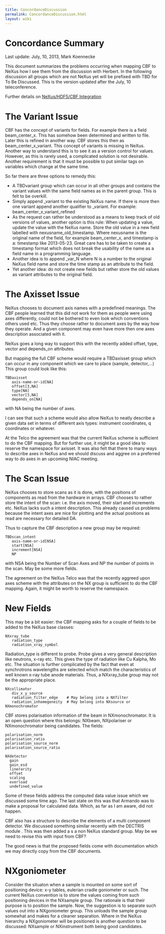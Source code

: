 ```yaml
---
title: ConcordanceDiscussion
permalink: ConcordanceDiscussion.html
layout: wiki
---
```


Concordance Summary
===================

Last update: July, 10, 2013, Mark Koennecke

This document summarizes the problems occurring when mapping CBF to
NeXus how I see them from the discussion with Herbert. In the following
discussion all groups which are not NeXus yet will be prefixed with TBD
for To Be Discussed. This is the version updated after the July, 10
teleconference.

Further details on [NeXus/HDF5/CBF
Integration](https://sites.google.com/site/nexuscbf/)

The Variant Issue
=================

CBF has the concept of variants for fields. For example there is a field
beam\_center\_x. This has somehow been determined and written to file.
Later this is refined in another way. CBF stores this then as
beam\_center\_x\_variant. This concept of variants is missing in NeXus.
Another way to understand this is to see it as a version control for
values. However, as this is rarely used, a complicated solution is not
desirable. Another requirement is that it must be possible to put
similar tags on variables which change at the same time.

So far there are three options to remedy this:

-   A TBDvariant group which can occur in all other groups and contains
    the variant values with the same field names as in the parent group.
    This is felt to be overkill.
-   Simply append \_variant to the existing NeXus name. If there is more
    then one variant append another qualifier to \_variant. For example:
    beam\_center\_x\_variant\_refined
-   As the request can rather be understood as a means to keep track of
    old versions of values, another option is this rule: When updating a
    value, update the value with the NeXus name. Store the old value in
    a new field labelled with nexusname\_old\_timestamp. Where nexusname
    is the original name of the field, for example beam\_center\_x, and
    timestamp is a: timestamp like 2013-05-23. Great care has to be
    taken to create a timestamp format which does not break the
    usability of the name as a field name in a programming language.
-   Another idea is to append \_var\_N where N is a number to the
    original NeXus field name and store the time stamp as an attribute
    to the field.
-   Yet another idea: do not create new fields but rather store the old
    values as variant attributes to the original field.

The Axisset Issue
=================

NeXus chooses to document axis names with a predefined meanings. The CBF
people learned that this did not work for them as people were using axes
differently, could not be bothered to even look which conventions others
used etc. Thus they choose rather to document axes by the way how they
operate. And a given component may even have more then one axes
description associated with it.

NeXus goes a long way to support this with the recently added offset,
type, vector and depends\_on attributes.

But mapping the full CBF scheme would require a TBDaxisset group which
can occur in any component which we care to place (sample, detector,...)
This group could look like this:

    TBDaxisset
       axis-name-or-id[NA]
       offset[3,NA]
       type[NA]
       vector[3,NA]
       depends_on[NA]

with NA being the number of axes.

I can see that such a scheme would also allow NeXus to neatly describe a
given data set in terms of different axis types: instrument coordinates,
q coordinates or whatever.

At the Telco the agreement was that the current NeXus scheme is
sufficient to do the CBF mapping. But for further use, it might be a
good idea to reserve the namespace for axisset. It was also felt that
there to many ways to describe axes in NeXus and we should discuss and
aggree on a preferred way to do axes in an upcoming NIAC meeting.

The Scan Issue
==============

NeXus chooses to store scans as it is done, with the positions of
components as read from the hardware in arrays. CBF chooses to rather
store the intent of the scan: i.e. the axis moved, their start and
increments etc. NeXus lacks such a intent description. This already
caused us problems because the intent axes are nice for plotting and the
actual positions as read are necessary for detailed DA.

Thus to capture the CBF description a new group may be required:

    TBDscan_intent
       axis-name-or-id[NSA]
       start[NSA]
       increment[NSA]
       NP

with NSA being the Number of Scan Axes and NP the number of points in
the scan. May be some more fields.

The agreement on the NeXus Telco was that the recently aggreed upon axes
scheme with the attributes on the NX group is sufficient to do the CBF
mapping. Again, it might be worth to reserve the namespace.

New Fields
==========

This may be a bit easier: the CBF mapping asks for a couple of fields to
be added to the NeXus base classes:

    NXxray_tube
       radiation_type         
       radiation_xray_symbol

Radiation\_type is different to probe. Probe gives a very general
description like neutrons, x-ray etc. This gives the type of radiation
like Cu Kalpha, Mo etc. The situation is further complicated by the fact
that even at synchrotrons wavelengths are selected which match the
characteristics of well known x-ray tube anode materials. Thus, a
NXxray\_tube group may not be the appropriate place.

    NXcollimator
       div_x_y_source
       radiation_filter_edge    # May belong into a NXfilter
       radiation_inhomegeneity  # May belong into NXsource or NXmonochromator

CBF stores polarisation information of the beam in NXmonochromator. It
is an open question where this belongs: NXbeam, NXpolariser or
NXmonochromator being candidates. The fields:

    polarisation_norm
    polarisation_ratio
    polarisation_source_norm
    polarisation_source_ratio

    NXdetector
      gain
      gain_esd
      linerarity
      offset
      scaling
      overload
      undefined_value

Some of these fields address the computed data value issue which we
discussed some time ago. The last state on this was that Armando was to
make a proposal for calculated data. Which, as far as I am aware, did
not happen.

CBF also has a structure to describe the elements of a multi component
detector. We discussed something similar recently with the DECTRIS
module . This was then added a s a non NeXus standard group. May be we
need to revise this with input from CBF?

The good news is that the proposed fields come with documentation which
we may directly copy from the CBF documents.

NXgoniometer
============

Consider the situaton when a sample is mounted on some sort of
positioning device: x-y tables, eulerian cradle goniometer or such. The
current NeXus convention is to store the values coming from such
positioning devices in the NXsample group. The rationale is that their
purpose is to position the sample. Now, the suggestion is to separate
such values out into a NXgoniometer group. This unloads the sample group
somewhat and makes for a cleaner separation. Where in the NeXus
hierarchy a NXgoniometer will be positioned is another question to be
discussed: NXsample or NXinstrument both being good candidates.

